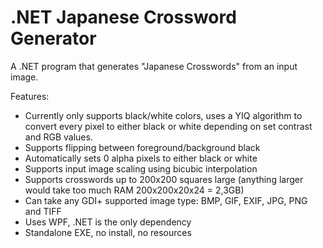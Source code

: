 # .NET Japanese Crossword Generator
A .NET program that generates "Japanese Crosswords" from an input image.

Features:  
* Currently only supports black/white colors, uses a YIQ algorithm to convert every pixel to either black or white depending on set contrast and RGB values.
* Supports flipping between foreground/background black
* Automatically sets 0 alpha pixels to either black or white
* Supports input image scaling using bicubic interpolation
* Supports crosswords up to 200x200 squares large (anything larger would take too much RAM 200x200x20x24 = 2,3GB)
* Can take any GDI+ supported image type: BMP, GIF, EXIF, JPG, PNG and TIFF
* Uses WPF, .NET is the only dependency
* Standalone EXE, no install, no resources
